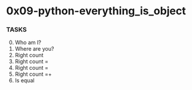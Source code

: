 # 0x09-python-everything_is_object

### TASKS
0. Who am I?
1. Where are you?
2. Right count
3. Right count =
4. Right count =
5. Right count =+
6. Is equal